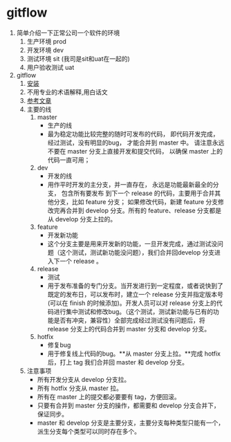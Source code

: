 # gitflow
 
 1. 简单介绍一下正常公司一个软件的环境
    1. 生产环境 prod
    2. 开发环境 dev
    3. 测试环境 sit (我司是sit和uat在一起的)
    4. 用户验收测试 uat 
 2. gitflow
    1. [安装](https://www.jianshu.com/p/714ba65e0e65)
    2. 不用专业的术语解释,用白话文
    3. [参考文章](https://blog.csdn.net/aaaaaaliang/article/details/79451598)
    4. 主要的线
        1. master
            * 生产的线
            * 最为稳定功能比较完整的随时可发布的代码，
                即代码开发完成，经过测试，没有明显的bug，
                才能合并到 master 中。
                请注意永远不要在 master 分支上直接开发和提交代码，
                以确保 master 上的代码一直可用；
        2. dev
            * 开发的线
            * 用作平时开发的主分支，并一直存在，
                永远是功能最新最全的分支，
                包含所有要发布 到下一个 release 的代码，主要用于合并其他分支，比如 feature 分支； 如果修改代码，新建 feature 分支修改完再合并到 develop 分支。所有的 feature、release 分支都是从 develop 分支上拉的。
        3. feature
            * 开发新功能
            * 这个分支主要是用来开发新的功能，一旦开发完成，通过测试没问题（这个测试，测试新功能没问题），我们合并回develop 分支进入下一个 release 。
        4. release
            * 测试
            * 用于发布准备的专门分支。当开发进行到一定程度，或者说快到了既定的发布日，可以发布时，建立一个 release 分支并指定版本号(可以在 finish 的时候添加)。开发人员可以对 release 分支上的代码进行集中测试和修改bug。（这个测试，测试新功能与已有的功能是否有冲突，兼容性）全部完成经过测试没有问题后，将 release 分支上的代码合并到 master 分支和 develop 分支。
        5. hotfix
            * 修复bug
            * 用于修复线上代码的bug。**从 master 分支上拉。**完成 hotfix 后，打上 tag 我们合并回 master 和 develop 分支。
    5. 注意事项
        * 所有开发分支从 develop 分支拉。
        * 所有 hotfix 分支从 master 拉。 
        * 所有在 master 上的提交都必要要有 tag，方便回滚。
        * 只要有合并到 master 分支的操作，都需要和 develop 分支合并下，保证同步。 
        * master 和 develop 分支是主要分支，主要分支每种类型只能有一个，派生分支每个类型可以同时存在多个。      